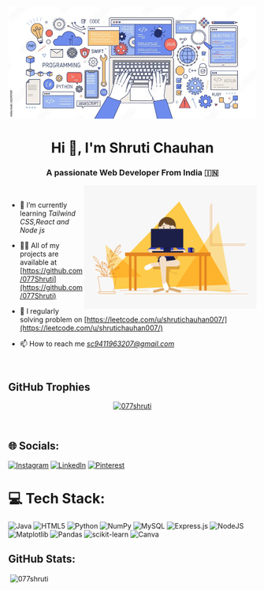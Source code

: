 ![logo](https://github.com/077Shruti/077Shruti/blob/main/1000_F_222967089_uftweUTsmcqiDYMzFXvSdOI0AfwxNqa7.jpg)
<h1 align="center">Hi 👋, I'm Shruti Chauhan</h1>


<h3 align="center">A passionate Web Developer From India 🇮🇳</h3>
<img align="right" src="https://github.com/CodeSage4/finale-of-the-deep/blob/main/programmer.gif" width="350" height="250" alt="programmer GIF"><br>




- 🌱 I’m currently learning *Tailwind CSS,React and Node js*

- 👨‍💻 All of my projects are available at [https://github.com/077Shruti](https://github.com/077Shruti)

- 📝 I regularly solving problem on [https://leetcode.com/u/shrutichauhan007/](https://leetcode.com/u/shrutichauhan007/)

- 📫 How to reach me *sc9411963207@gmail.com*
 

<br>

## GitHub Trophies
<p align="center"> <a href="https://github.com/ryo-ma/github-profile-trophy"><img src="https://github-profile-trophy.vercel.app/?username=077shruti" alt="077shruti" /></a> </p>


<br clear="right"/>

## 🌐 Socials:
[![Instagram](https://img.shields.io/badge/Instagram-%23E4405F.svg?logo=Instagram&logoColor=white)](https://instagram.com/_shruti._.007) [![LinkedIn](https://img.shields.io/badge/LinkedIn-%230077B5.svg?logo=linkedin&logoColor=white)](https://linkedin.com/in/shruti007) [![Pinterest](https://img.shields.io/badge/Pinterest-%23E60023.svg?logo=Pinterest&logoColor=white)](https://pinterest.com/7shruti7)

# 💻 Tech Stack:
![Java](https://img.shields.io/badge/java-%23ED8B00.svg?style=for-the-badge&logo=openjdk&logoColor=white) ![HTML5](https://img.shields.io/badge/html5-%23E34F26.svg?style=for-the-badge&logo=html5&logoColor=white) ![Python](https://img.shields.io/badge/python-3670A0?style=for-the-badge&logo=python&logoColor=ffdd54) ![NumPy](https://img.shields.io/badge/numpy-%23013243.svg?style=for-the-badge&logo=numpy&logoColor=white) ![MySQL](https://img.shields.io/badge/mysql-4479A1.svg?style=for-the-badge&logo=mysql&logoColor=white) ![Express.js](https://img.shields.io/badge/express.js-%23404d59.svg?style=for-the-badge&logo=express&logoColor=%2361DAFB) ![NodeJS](https://img.shields.io/badge/node.js-6DA55F?style=for-the-badge&logo=node.js&logoColor=white) ![Matplotlib](https://img.shields.io/badge/Matplotlib-%23ffffff.svg?style=for-the-badge&logo=Matplotlib&logoColor=black) ![Pandas](https://img.shields.io/badge/pandas-%23150458.svg?style=for-the-badge&logo=pandas&logoColor=white) ![scikit-learn](https://img.shields.io/badge/scikit--learn-%23F7931E.svg?style=for-the-badge&logo=scikit-learn&logoColor=white) ![Canva](https://img.shields.io/badge/Canva-%2300C4CC.svg?style=for-the-badge&logo=Canva&logoColor=white)


## GitHub Stats:
<p>&nbsp;<img align="center" src="https://github-readme-stats.vercel.app/api?username=077shruti&show_icons=true&locale=en" alt="077shruti" /></p>
